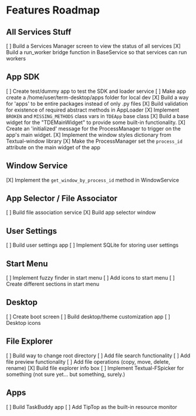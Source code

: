 # Features Roadmap

## All Services Stuff

[ ] Build a Services Manager screen to view the status of all services
[X] Build a run_worker bridge function in BaseService so that services can run workers

## App SDK

[ ] Create test/dummy app to test the SDK and loader service
[ ] Make app create a /home/user/term-desktop/apps folder for local dev
[X] Build a way for 'apps' to be entire packages instead of only .py files
[X] Build validation for existence of required abstract methods in AppLoader
[X] Implement `BROKEN` and `MISSING_METHODS` class vars in `TDEApp` base class
[X] Build a base widget for the "TDEMainWidget" to provide some built-in functionality.
[X] Create an 'initialized' message for the ProcessManager to trigger on the app's main widget.
[X] Implement the window styles dictionary from Textual-window library
[X] Make the ProcessManager set the `process_id` attribute on the main widget of the app

## Window Service

[X] Implement the `get_window_by_process_id` method in WindowService

## App Selector / File Associator

[ ] Build file association service
[X] Build app selector window

## User Settings

[ ] Build user settings app
[ ] Implement SQLite for storing user settings

## Start Menu

[ ] Implement fuzzy finder in start menu
[ ] Add icons to start menu
[ ] Create different sections in start menu

## Desktop

[ ] Create boot screen
[ ] Build desktop/theme customization app
[ ] Desktop icons

## File Explorer

[ ] Build way to change root directory
[ ] Add file search functionality
[ ] Add file preview functionality
[ ] Add file operations (copy, move, delete, rename)
[X] Build file explorer info box
[ ] Implement Textual-FSpicker for something (not sure yet... but something, surely.)

## Apps

[ ] Build TaskBuddy app
[ ] Add TipTop as the built-in resource monitor
